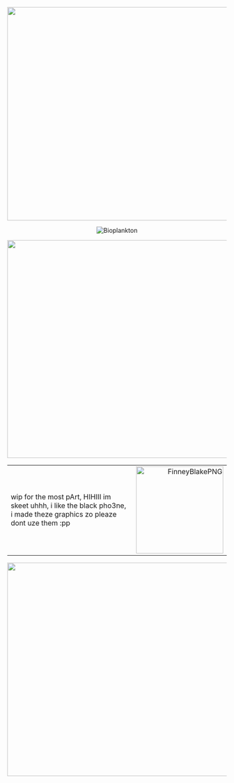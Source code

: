 <div align="center">
  
  <p align="center">
  <img src="https://files.catbox.moe/xva5bg.png" 
     width="780" 
     height="490" />
</p>

![Bioplankton](https://komarev.com/ghpvc/?username=itz-skeetXD662&color=FF75A4)
<p align="center">
  <img src="https://spotify-github-profile.kittinanx.com/api/view.svg?uid=31t6iahnmjtxuosnnwfe3dhwkcsa&redirect=true][https://spotify-github-profile.kittinanx.com/api/view.svg?uid=31t6iahnmjtxuosnnwfe3dhwkcsa&cover_image=true&theme=natemoo-re&show_offline=true&background_color=121212&interchange=true&bar_color=ff00c8&bar_color_cover=false" 
     width="550" 
     height="500" />
</p>
<table width="100">
  <tr>
    <td align="left">
     wip for the most pArt, HIHIII im skeet uhhh, i like the black pho3ne, i made theze graphics zo pleaze dont uze them :pp
    <td align="right">
      <img src="https://files.catbox.moe/xo92do.png" alt="FinneyBlakePNG" width="200"/>
    </td>
  </tr>
</table>

<div align="center">
  
  <p align="center">
  <img src="https://files.catbox.moe/fgt9sb.png" 
     width="780" 
     height="490" />
</p>
 </div>
